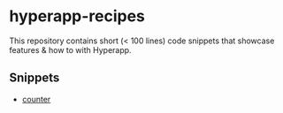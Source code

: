 # hyperapp-recipes

This repository contains short (< 100 lines) code snippets that showcase features & how to with Hyperapp.

## Snippets

* [counter](./counter.js)
